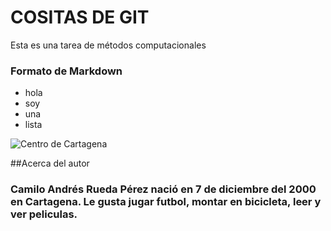 # COSITAS DE GIT
Esta es una tarea de métodos computacionales
### Formato de Markdown
* hola
* soy
* una
* lista

![Centro de Cartagena](https://cr00.epimg.net/emisora/imagenes/2018/09/05/cartagena/1536171426_090354_1536171553_noticia_normal.jpg)

##Acerca del autor
### Camilo Andrés Rueda Pérez nació en 7 de diciembre del 2000 en Cartagena. Le gusta jugar futbol, montar en bicicleta, leer y ver peliculas. 

